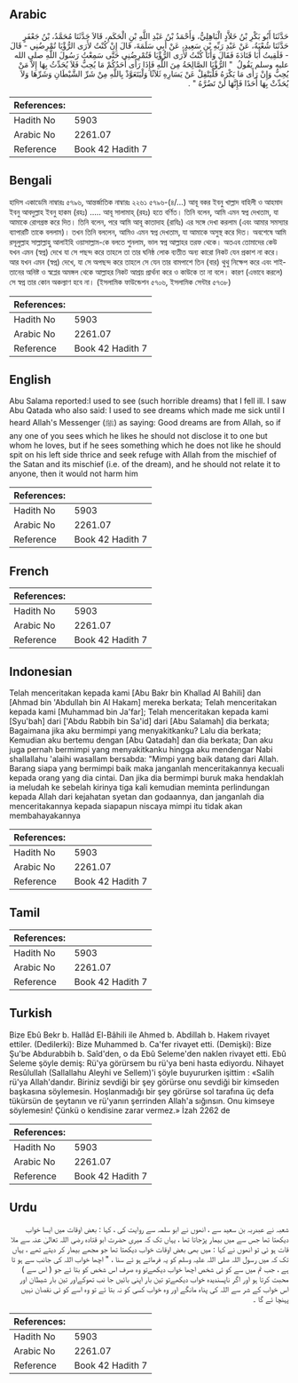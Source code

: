 ## Arabic


<div dir="rtl" lang="ar" style={{fontSize:'larger',backgroundColor:'#f8f9fa',padding:20}}>
حَدَّثَنَا أَبُو بَكْرِ بْنُ خَلاَّدٍ الْبَاهِلِيُّ، وَأَحْمَدُ بْنُ عَبْدِ اللَّهِ بْنِ الْحَكَمِ، قَالاَ حَدَّثَنَا مُحَمَّدُ، بْنُ جَعْفَرٍ حَدَّثَنَا شُعْبَةُ، عَنْ عَبْدِ رَبِّهِ بْنِ سَعِيدٍ، عَنْ أَبِي سَلَمَةَ، قَالَ إِنْ كُنْتُ لأَرَى الرُّؤْيَا تُمْرِضُنِي - قَالَ - فَلَقِيتُ أَبَا قَتَادَةَ فَقَالَ وَأَنَا كُنْتُ لأَرَى الرُّؤْيَا فَتُمْرِضُنِي حَتَّى سَمِعْتُ رَسُولَ اللَّهِ صلى الله عليه وسلم يَقُولُ ‏ "‏ الرُّؤْيَا الصَّالِحَةُ مِنَ اللَّهِ فَإِذَا رَأَى أَحَدُكُمْ مَا يُحِبُّ فَلاَ يُحَدِّثُ بِهَا إِلاَّ مَنْ يُحِبُّ وَإِنْ رَأَى مَا يَكْرَهُ فَلْيَتْفِلْ عَنْ يَسَارِهِ ثَلاَثًا وَلْيَتَعَوَّذْ بِاللَّهِ مِنْ شَرِّ الشَّيْطَانِ وَشَرِّهَا وَلاَ يُحَدِّثْ بِهَا أَحَدًا فَإِنَّهَا لَنْ تَضُرَّهُ ‏"‏ ‏.‏
</div>
<div style={{backgroundColor:'#f8f9fa',padding:20, marginBottom: 10}}><table> <thead> <tr> <th>References:</th> <th></th> </tr> </thead> <tbody><tr><td>Hadith No</td><td>5903</td></tr><tr><td>Arabic No</td><td>2261.07</td></tr><tr><td>Reference</td><td>Book 42 Hadith 7</td></tr></tbody></table></div>

## Bengali


<div dir="ltr" lang="bn" style={{fontSize:'larger',backgroundColor:'#f8f9fa',padding:20}}>
হাদিস একাডেমি নাম্বারঃ ৫৭৯৬, আন্তর্জাতিক নাম্বারঃ ২২৬১ ৫৭৯৬-(৪/…) আবূ বকর ইবনু খাল্লাদ বাহিলী ও আহমাদ ইবনু আবদুল্লাহ ইবনু হাকম (রহঃ) ..... আবূ সালামাহ্ (রহঃ) হতে বর্ণিত। তিনি বলেন, আমি এমন স্বপ্ন দেখতাম, যা আমাকে রোগগ্রস্ত করে দিত। তিনি বলেন, পরে আমি আবূ কাতাদাহ (রাযিঃ) এর সঙ্গে দেখা করলাম (এবং আমার সমস্যার ব্যাপারটি তাকে বললাম)। তখন তিনি বললেন, আমিও এমন স্বপ্ন দেখতাম, যা আমাকে অসুস্থ করে দিত। অবশেষে আমি রসূলুল্লাহ সাল্লাল্লাহু আলাইহি ওয়াসাল্লাম-কে বলতে শুনলাম, ভাল স্বপ্ন আল্লাহর তরফ থেকে। অতএব তোমাদের কেউ যখন এমন (স্বপ্ন) দেখে যা সে পছন্দ করে তাহলে তা তার ঘনিষ্ঠ লোক ব্যতীত অন্য কারো নিকট যেন প্রকাশ না করে। আর যখন এমন (স্বপ্ন) দেখে, যা সে অপছন্দ করে তাহলে সে যেন তার বামপাশে তিন (বার) থুথু নিক্ষেপ করে এবং শাইতানের অনিষ্ট ও স্বপ্লের অমঙ্গল থেকে আল্লাহর নিকট আশ্রয় প্রার্থনা করে ও কাউকে তা না বলে। কারণ (এভাবে করলে) সে স্বপ্ন তার কোন অকল্যাণ হবে না। (ইসলামিক ফাউন্ডেশন ৫৭০৬, ইসলামিক সেন্টার ৫৭৩৮)
</div>
<div style={{backgroundColor:'#f8f9fa',padding:20, marginBottom: 10}}><table> <thead> <tr> <th>References:</th> <th></th> </tr> </thead> <tbody><tr><td>Hadith No</td><td>5903</td></tr><tr><td>Arabic No</td><td>2261.07</td></tr><tr><td>Reference</td><td>Book 42 Hadith 7</td></tr></tbody></table></div>

## English


<div dir="ltr" lang="en" style={{fontSize:'larger',backgroundColor:'#f8f9fa',padding:20}}>
Abu Salama reported:I used to see (such horrible dreams) that I fell ill. I saw Abu Qatada who also said: I used to see dreams which made me sick until I heard Allah's Messenger (ﷺ) as saying: Good dreams are from Allah, so if any one of you sees which he likes he should not disclose it to one but whom he loves, but if he sees something which he does not like he should spit on his left side thrice and seek refuge with Allah from the mischief of the Satan and its mischief (i.e. of the dream), and he should not relate it to anyone, then it would not harm him
</div>
<div style={{backgroundColor:'#f8f9fa',padding:20, marginBottom: 10}}><table> <thead> <tr> <th>References:</th> <th></th> </tr> </thead> <tbody><tr><td>Hadith No</td><td>5903</td></tr><tr><td>Arabic No</td><td>2261.07</td></tr><tr><td>Reference</td><td>Book 42 Hadith 7</td></tr></tbody></table></div>

## French


<div dir="ltr" lang="fr" style={{fontSize:'larger',backgroundColor:'#f8f9fa',padding:20}}>

</div>
<div style={{backgroundColor:'#f8f9fa',padding:20, marginBottom: 10}}><table> <thead> <tr> <th>References:</th> <th></th> </tr> </thead> <tbody><tr><td>Hadith No</td><td>5903</td></tr><tr><td>Arabic No</td><td>2261.07</td></tr><tr><td>Reference</td><td>Book 42 Hadith 7</td></tr></tbody></table></div>

## Indonesian


<div dir="ltr" lang="id" style={{fontSize:'larger',backgroundColor:'#f8f9fa',padding:20}}>
Telah menceritakan kepada kami [Abu Bakr bin Khallad Al Bahili] dan [Ahmad bin 'Abdullah bin Al Hakam] mereka berkata; Telah menceritakan kepada kami [Muhammad bin Ja'far]; Telah menceritakan kepada kami [Syu'bah] dari ['Abdu Rabbih bin Sa'id] dari [Abu Salamah] dia berkata; Bagaimana jika aku bermimpi yang menyakitkanku? Lalu dia berkata; Kemudian aku bertemu dengan [Abu Qatadah] dan dia berkata; Dan aku juga pernah bermimpi yang menyakitkanku hingga aku mendengar Nabi shallallahu 'alaihi wasallam bersabda: "Mimpi yang baik datang dari Allah. Barang siapa yang bermimpi baik maka janganlah menceritakannya kecuali kepada orang yang dia cintai. Dan jika dia bermimpi buruk maka hendaklah ia meludah ke sebelah kirinya tiga kali kemudian meminta perlindungan kepada Allah dari kejahatan syetan dan godaannya, dan janganlah dia menceritakannya kepada siapapun niscaya mimpi itu tidak akan membahayakannya
</div>
<div style={{backgroundColor:'#f8f9fa',padding:20, marginBottom: 10}}><table> <thead> <tr> <th>References:</th> <th></th> </tr> </thead> <tbody><tr><td>Hadith No</td><td>5903</td></tr><tr><td>Arabic No</td><td>2261.07</td></tr><tr><td>Reference</td><td>Book 42 Hadith 7</td></tr></tbody></table></div>

## Tamil


<div dir="ltr" lang="ta" style={{fontSize:'larger',backgroundColor:'#f8f9fa',padding:20}}>

</div>
<div style={{backgroundColor:'#f8f9fa',padding:20, marginBottom: 10}}><table> <thead> <tr> <th>References:</th> <th></th> </tr> </thead> <tbody><tr><td>Hadith No</td><td>5903</td></tr><tr><td>Arabic No</td><td>2261.07</td></tr><tr><td>Reference</td><td>Book 42 Hadith 7</td></tr></tbody></table></div>

## Turkish


<div dir="ltr" lang="tr" style={{fontSize:'larger',backgroundColor:'#f8f9fa',padding:20}}>
Bize Ebû Bekr b. Hallâd El-Bâhili ile Ahmed b. Abdillah b. Hakem rivayet ettiler. (Dedilerki): Bize Muhammed b. Ca'fer rivayet etti. (Demişki): Bize Şu'be Abdurabbih b. Saîd'den, o da Ebû Seleme'den naklen rivayet etti. Ebû Seleme şöyle demiş: Rü'ya görürsem bu rü'ya beni hasta ediyordu. Nihayet Resûlullah (Sallallahu Aleyhi ve Sellem)'i şöyle buyururken işittim : «Salih rü'ya Allah'dandır. Biriniz sevdiği bir şey görürse onu sevdiği bir kimseden başkasına söylemesin. Hoşlanmadığı bir şey görürse sol tarafına üç defa tükürsün de şeytanın ve rü'yanın şerrinden Allah'a sığınsın. Onu kimseye söylemesin! Çünkü o kendisine zarar vermez.» İzah 2262 de
</div>
<div style={{backgroundColor:'#f8f9fa',padding:20, marginBottom: 10}}><table> <thead> <tr> <th>References:</th> <th></th> </tr> </thead> <tbody><tr><td>Hadith No</td><td>5903</td></tr><tr><td>Arabic No</td><td>2261.07</td></tr><tr><td>Reference</td><td>Book 42 Hadith 7</td></tr></tbody></table></div>

## Urdu


<div dir="rtl" lang="ur" style={{fontSize:'larger',backgroundColor:'#f8f9fa',padding:20}}>
شعبہ نے عبدربہ بن سعید سے ، انھوں نے ابو سلمہ سے روایت کی ، کہا : بعض اوقات میں ایسا خواب دیکھتا تھا جس سے میں بیمار پڑجاتا تھا ، یہاں تک کہ میری حضرت ابو قتادہ رضی اللہ تعالیٰ عنہ سے ملا قات ہو ئی تو انھوں نے کہا : میں بھی بعض اوقات خواب دیکھتا تھا جو مجھے بیمار کر دیتے تھے ، یہاں تک کہ میں رسول اللہ صلی اللہ علیہ وسلم کو یہ فرماتے ہو ئے سنا ، " اچھا خواب اللہ کی جانب سے ہو تا ہے ، جب تم میں سے کو ئی شخص اچھا خواب دیکھےتو وہ صرف اس شخص کو بتا ئے جو ( اس سے ) محبت کرتا ہو اور اگر ناپسندیدہ خواب دیکھےتو تین بار اپنی بائیں جا نب تھوکےاور تین بار شیطان اور اس خواب کے شر سے اللہ کی پناہ مانگے اور وہ خواب کسی کو نہ بتا ئے تو وہ اسے کو ئی نقصان نہیں پہنچا ئے گا ۔
</div>
<div style={{backgroundColor:'#f8f9fa',padding:20, marginBottom: 10}}><table> <thead> <tr> <th>References:</th> <th></th> </tr> </thead> <tbody><tr><td>Hadith No</td><td>5903</td></tr><tr><td>Arabic No</td><td>2261.07</td></tr><tr><td>Reference</td><td>Book 42 Hadith 7</td></tr></tbody></table></div>